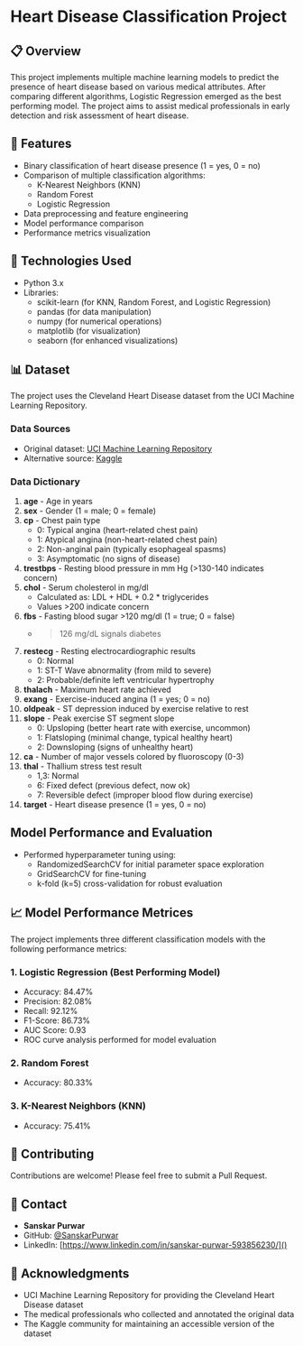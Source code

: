 # Heart Disease Classification Project

## 📋 Overview
This project implements multiple machine learning models to predict the presence of heart disease based on various medical attributes. After comparing different algorithms, Logistic Regression emerged as the best performing model. The project aims to assist medical professionals in early detection and risk assessment of heart disease.

## 🎯 Features
- Binary classification of heart disease presence (1 = yes, 0 = no)
- Comparison of multiple classification algorithms:
  - K-Nearest Neighbors (KNN)
  - Random Forest
  - Logistic Regression
- Data preprocessing and feature engineering
- Model performance comparison
- Performance metrics visualization

## 🔧 Technologies Used
- Python 3.x
- Libraries:
  - scikit-learn (for KNN, Random Forest, and Logistic Regression)
  - pandas (for data manipulation)
  - numpy (for numerical operations)
  - matplotlib (for visualization)
  - seaborn (for enhanced visualizations)

## 📊 Dataset
The project uses the Cleveland Heart Disease dataset from the UCI Machine Learning Repository.

### Data Sources
- Original dataset: [UCI Machine Learning Repository](https://archive.ics.uci.edu/ml/datasets/heart+Disease)
- Alternative source: [Kaggle](https://www.kaggle.com/datasets/sumaiyatasmeem/heart-disease-classification-dataset)

### Data Dictionary
1. **age** - Age in years
2. **sex** - Gender (1 = male; 0 = female)
3. **cp** - Chest pain type
   * 0: Typical angina (heart-related chest pain)
   * 1: Atypical angina (non-heart-related chest pain)
   * 2: Non-anginal pain (typically esophageal spasms)
   * 3: Asymptomatic (no signs of disease)
4. **trestbps** - Resting blood pressure in mm Hg (>130-140 indicates concern)
5. **chol** - Serum cholesterol in mg/dl
   * Calculated as: LDL + HDL + 0.2 * triglycerides
   * Values >200 indicate concern
6. **fbs** - Fasting blood sugar >120 mg/dl (1 = true; 0 = false)
   * >126 mg/dL signals diabetes
7. **restecg** - Resting electrocardiographic results
   * 0: Normal
   * 1: ST-T Wave abnormality (from mild to severe)
   * 2: Probable/definite left ventricular hypertrophy
8. **thalach** - Maximum heart rate achieved
9. **exang** - Exercise-induced angina (1 = yes; 0 = no)
10. **oldpeak** - ST depression induced by exercise relative to rest
11. **slope** - Peak exercise ST segment slope
    * 0: Upsloping (better heart rate with exercise, uncommon)
    * 1: Flatsloping (minimal change, typical healthy heart)
    * 2: Downsloping (signs of unhealthy heart)
12. **ca** - Number of major vessels colored by fluoroscopy (0-3)
13. **thal** - Thallium stress test result
    * 1,3: Normal
    * 6: Fixed defect (previous defect, now ok)
    * 7: Reversible defect (improper blood flow during exercise)
14. **target** - Heart disease presence (1 = yes, 0 = no)

## Model Performance and Evaluation
- Performed hyperparameter tuning using:
  - RandomizedSearchCV for initial parameter space exploration
  - GridSearchCV for fine-tuning
  -  k-fold (k=5) cross-validation for robust evaluation 

## 📈 Model Performance Metrices
The project implements three different classification models with the following performance metrics:

### 1. Logistic Regression (Best Performing Model)
- Accuracy: 84.47%
- Precision: 82.08%
- Recall: 92.12%
- F1-Score: 86.73%
- AUC Score: 0.93
- ROC curve analysis performed for model evaluation


### 2. Random Forest
- Accuracy: 80.33%

### 3. K-Nearest Neighbors (KNN)
- Accuracy: 75.41%

## 🤝 Contributing
Contributions are welcome! Please feel free to submit a Pull Request.

## 👥 Contact
- **Sanskar Purwar**
- GitHub: [@SanskarPurwar]()
- LinkedIn: [https://www.linkedin.com/in/sanskar-purwar-593856230/]()

## 🙏 Acknowledgments
- UCI Machine Learning Repository for providing the Cleveland Heart Disease dataset
- The medical professionals who collected and annotated the original data
- The Kaggle community for maintaining an accessible version of the dataset
